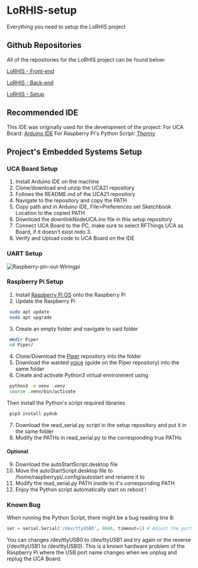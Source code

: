 # LoRHIS-setup
Everything you need to setup the LoRHIS project

## Github Repositories
All of the repositories for the LoRHIS project can be found below:

[LoRHIS - Front-end](https://github.com/Nadekoii/LoRHIS-frontend)

[LoRHIS - Back-end](https://github.com/Nadekoii/LoRHIS-backend)

[LoRHIS - Setup](https://github.com/Nadekoii/LoRHIS-setup)

## Recommended IDE
This IDE was originally used for the development of the project:
For UCA Board:
[Arduino IDE](https://www.arduino.cc/en/software/)
For Raspberry Pi's Python Script:
[Thonny](https://thonny.org)

## Project's Embedded Systems Setup
### UCA Board Setup
1. Install Arduino IDE on the machine
2. Clone/download and unzip the UCA21 repository
3. Follows the README.md of the UCA21 repository
4. Navigate to the repository and copy the PATH
5. Copy path and in Arduino IDE, File>Preferences set Sketchbook Location to the copied PATH
6. Download the downlinkNodeUCA.ino file in this setup repository
7. Connect UCA Board to the PC, make sure to select RFThings UCA as Board, if it doesn’t exist redo 3.
8. Verify and Upload code to UCA Board on the IDE
   
### UART Setup
![Raspberry-pin-out-Wiringpi](https://github.com/user-attachments/assets/995995b3-68d1-4e8c-9242-f39dbbe61883)
### Raspberry Pi Setup
1. Install [Raspberry Pi OS](https://www.raspberrypi.com/documentation/computers/getting-started.html) onto the Raspberry Pi
2. Update the Raspberry Pi 
```sh 
 sudo apt update
 sudo apt upgrade
```
3. Create an empty folder and navigate to said folder
```sh 
 mkdir Piper
 cd Piper/
```
4. Clone/Download the [Piper](https://github.com/rhasspy/piper) repository into the folder
5. Download the wanted [voice](https://github.com/rhasspy/piper/blob/master/VOICES.md) (guide on the Piper repository) into the same folder
6. Create and activate Python3 virtual environment using 
```sh
 python3 -m venv .venv
 source .venv/bin/activate
```
  Then install the Python's script required libraries
```sh
 pip3 install pydub
```
7. Download the read_serial.py script in the setup repository and put it in the same folder
8. Modify the PATHs in read_serial.py to the corresponding true PATHs
#### Optional
9. Download the autoStartScript.desktop file
10. Move the autoStartScript.desktop file to /home/raspberrypi/.config/autostart and rename it to <GUI Controller>
11. Modify the read_serial.py PATH inside <GUI Controller> to it's corresponding PATH
12. Enjoy the Python script automatically start on reboot !

### Known Bug
When running the Python Script, there might be a bug reading line 8:
```py
ser = serial.Serial('/dev/ttyUSB0', 9600, timeout=1) # Adjust the port name as identified
```
You can changes /dev/ttyUSB0 to /dev/ttyUSB1 and try again or the reverse (/dev/ttyUSB1 to /dev/ttyUSB0).
This is a known hardware problem of the Raspberry Pi where the USB port name changes when we unplug and replug the UCA Board.
